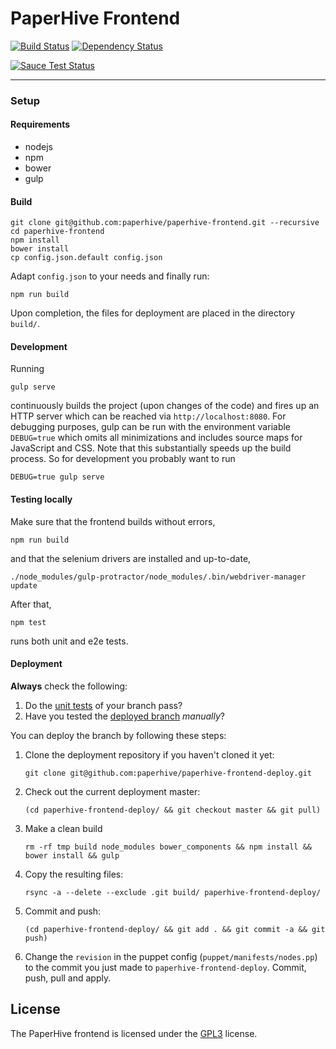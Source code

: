 # PaperHive Frontend

[![Build Status](https://jenkins.paperhive.org/buildStatus/icon?job=frontend-staging)](https://jenkins.paperhive.org/job/frontend-staging/)
[![Dependency Status](https://gemnasium.com/paperhive/paperhive-frontend.svg)](https://gemnasium.com/paperhive/paperhive-frontend)

[![Sauce Test Status](https://saucelabs.com/browser-matrix/nschloe.svg)](https://saucelabs.com/u/nschloe)

---

### Setup
#### Requirements
* nodejs
* npm
* bower
* gulp

#### Build
```
git clone git@github.com:paperhive/paperhive-frontend.git --recursive
cd paperhive-frontend
npm install
bower install
cp config.json.default config.json
```
Adapt `config.json` to your needs and finally run:
```
npm run build
```
Upon completion, the files for deployment are placed in the directory `build/`.

#### Development
Running
```
gulp serve
```
continuously builds the project (upon changes of the code) and fires up an HTTP server 
which can be reached via `http://localhost:8080`. For debugging purposes, gulp can be run with the 
environment variable `DEBUG=true` which omits all minimizations and includes source maps for
JavaScript and CSS. Note that this substantially speeds up the build process. So for development you
probably want to run
```
DEBUG=true gulp serve
```

#### Testing locally
Make sure that the frontend builds without errors,
```
npm run build
```
and that the selenium drivers are installed and up-to-date,
```
./node_modules/gulp-protractor/node_modules/.bin/webdriver-manager update
```
After that,
```
npm test
```
runs both unit and e2e tests.

#### Deployment
**Always** check the following:

1. Do the [unit tests](https://travis-ci.org/paperhive/paperhive-frontend) of your branch pass?
2. Have you tested the [deployed branch](https://paperhive.org/dev/frontend/) *manually*?

You can deploy the branch by following these steps:

1. Clone the deployment repository if you haven't cloned it yet:

   ```git clone git@github.com:paperhive/paperhive-frontend-deploy.git```

2. Check out the current deployment master:

    ```(cd paperhive-frontend-deploy/ && git checkout master && git pull)```

3. Make a clean build

    ```rm -rf tmp build node_modules bower_components && npm install && bower install && gulp```

4. Copy the resulting files: 

    ```rsync -a --delete --exclude .git build/ paperhive-frontend-deploy/```

5. Commit and push:

    ```(cd paperhive-frontend-deploy/ && git add . && git commit -a && git push)```

6. Change the `revision` in the puppet config (`puppet/manifests/nodes.pp`) to the commit you just made to `paperhive-frontend-deploy`. Commit, push, pull and apply.

## License
The PaperHive frontend is licensed under the [GPL3](https://www.gnu.org/licenses/gpl.html) license.
